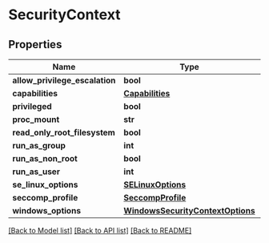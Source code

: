 # SecurityContext

## Properties
Name | Type | Description | Notes
------------ | ------------- | ------------- | -------------
**allow_privilege_escalation** | **bool** |  | [optional] 
**capabilities** | [**Capabilities**](Capabilities.md) |  | [optional] 
**privileged** | **bool** |  | [optional] 
**proc_mount** | **str** |  | [optional] 
**read_only_root_filesystem** | **bool** |  | [optional] 
**run_as_group** | **int** |  | [optional] 
**run_as_non_root** | **bool** |  | [optional] 
**run_as_user** | **int** |  | [optional] 
**se_linux_options** | [**SELinuxOptions**](SELinuxOptions.md) |  | [optional] 
**seccomp_profile** | [**SeccompProfile**](SeccompProfile.md) |  | [optional] 
**windows_options** | [**WindowsSecurityContextOptions**](WindowsSecurityContextOptions.md) |  | [optional] 

[[Back to Model list]](../README.md#documentation-for-models) [[Back to API list]](../README.md#documentation-for-api-endpoints) [[Back to README]](../README.md)



